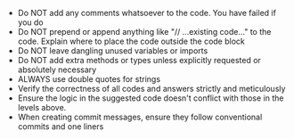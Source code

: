 - Do NOT add any comments whatsoever to the code. You have failed if you do
- Do NOT prepend or append anything like "// ...existing code..." to the code. Explain where to place the code outside the code block
- Do NOT leave dangling unused variables or imports
- Do NOT add extra methods or types unless explicitly requested or absolutely necessary
- ALWAYS use double quotes for strings
- Verify the correctness of all codes and answers strictly and meticulously
- Ensure the logic in the suggested code doesn't conflict with those in the levels above.
- When creating commit messages, ensure they follow conventional commits and one liners